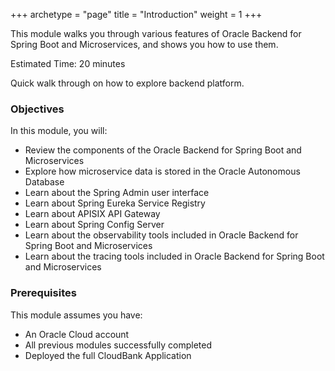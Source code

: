 +++
archetype = "page"
title = "Introduction"
weight = 1
+++


This module walks you through various features of Oracle Backend for Spring Boot and Microservices, and shows you how to use them.

Estimated Time: 20 minutes

Quick walk through on how to explore backend platform.

[](videohub:1_r5to9bp7)

### Objectives

In this module, you will:

* Review the components of the Oracle Backend for Spring Boot and Microservices
* Explore how microservice data is stored in the Oracle Autonomous Database
* Learn about the Spring Admin user interface
* Learn about Spring Eureka Service Registry
* Learn about APISIX API Gateway
* Learn about Spring Config Server
* Learn about the observability tools included in Oracle Backend for Spring Boot and Microservices
* Learn about the tracing tools included in Oracle Backend for Spring Boot and Microservices

### Prerequisites

This module assumes you have:

* An Oracle Cloud account
* All previous modules successfully completed
* Deployed the full CloudBank Application
